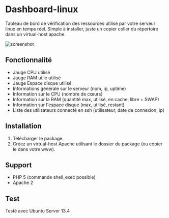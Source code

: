 # Dashboard-linux
Tableau de bord de vérification des ressources utilisé par votre serveur linux en temps réel.
Simple à installer, juste un copier coller du répertoire dans un virtual-host apache.

![screenshot](https://raw2.github.com/RemiPoignon/dashboard-linux/master/screenshot.png)

## Fonctionnalité
* Jauge CPU utilisé
* Jauge RAM utile utilisé
* Jauge Espace disque utilisé
* Informations générale sur le serveur (nom, ip, uptime)
* Information sur le CPU (nombre de cœurs)
* Information sur la RAM (quantité max, utilisé, en cache, libre + SWAP)
* Information sur l'espace disque (max, utilisé, restant)
* Liste des utilisateurs connecté en ssh (utilisateur, date de connexion, ip)

## Installation
1. Télécharger le package
1. Créez un virtual-host Apache utilisant le dossier du package (ou copier le dans votre www).

## Support
* PHP 5 (commande shell_exec possible)
* Apache 2

## Test
Testé avec Ubuntu Server 13.4
